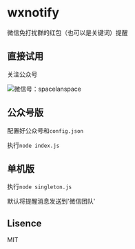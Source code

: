 # wxnotify

微信免打扰群的红包（也可以是关键词）提醒

## 直接试用

关注公众号

![微信号：spacelanspace](https://raw.githubusercontent.com/spacelan/wxnotify/master/gongzhonghaoqrcode.jpg "微信号：spacelanspace")

## 公众号版

配置好公众号和`config.json`

执行`node index.js`

## 单机版

执行`node singleton.js`

默认将提醒消息发送到'微信团队'

## Lisence

MIT
